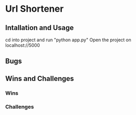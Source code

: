# Url Shortener

## Intallation and Usage
cd into project and run "python app.py"
Open the project on localhost://5000
## Bugs

## Wins and Challenges
### Wins

### Challenges
